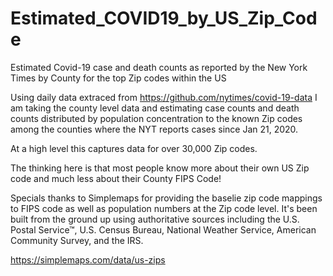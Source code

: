 # Estimated_COVID19_by_US_Zip_Code
Estimated Covid-19 case and death counts as reported by the New York Times by County for the top Zip codes within the US

Using daily data extraced from https://github.com/nytimes/covid-19-data I am taking the county level data and estimating
case counts and death counts distributed by population concentration to the known Zip codes among the counties where the NYT
reports cases since Jan 21, 2020.  

At a high level this captures data for over 30,000 Zip codes.

The thinking here is that most people know more about their own US Zip code and much less about their County FIPS Code!

Specials thanks to Simplemaps for providing the baselie zip code mappings to FIPS code as well as population numbers at the Zip code level.  It's been built from the ground up using authoritative sources including the U.S. Postal Service™, U.S. Census Bureau, National Weather Service, American Community Survey, and the IRS.

https://simplemaps.com/data/us-zips
